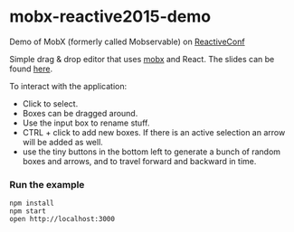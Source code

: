 mobx-reactive2015-demo
=====================

Demo of MobX (formerly called Mobservable) on [ReactiveConf](https://www.youtube.com/watch?v=FEwLwiizlk0)

Simple drag & drop editor that uses [mobx](https://github.com/mweststrate/mobx) and React.
The slides can be found [here](https://docs.google.com/presentation/d/16hE-cxJ8C5XQVjql17krNAeYNF_9I3n3j13ho-KLWYU/edit#slide=id.p).


To interact with the application:
* Click to select.
* Boxes can be dragged around.
* Use the input box to rename stuff.
* CTRL + click to add new boxes. If there is an active selection an arrow will be added as well.
* use the tiny buttons in the bottom left to generate a bunch of random boxes and arrows, and to travel forward and backward in time.

### Run the example

```
npm install
npm start
open http://localhost:3000
```

